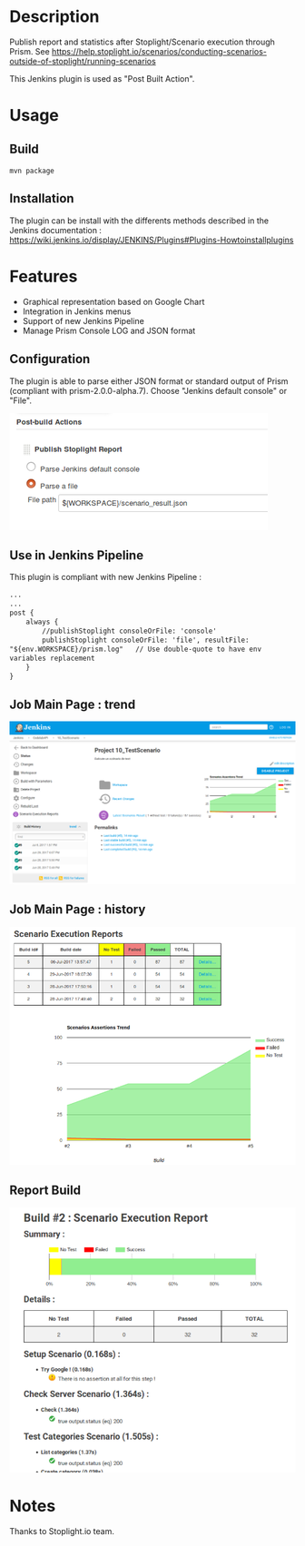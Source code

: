 # Description

Publish report and statistics after Stoplight/Scenario execution through Prism. See https://help.stoplight.io/scenarios/conducting-scenarios-outside-of-stoplight/running-scenarios

This Jenkins plugin is used as "Post Built Action".

# Usage

## Build

    mvn package

## Installation

The plugin can be install with the differents methods described in the Jenkins documentation : https://wiki.jenkins.io/display/JENKINS/Plugins#Plugins-Howtoinstallplugins


# Features

* Graphical representation based on Google Chart 
* Integration in Jenkins menus
* Support of new Jenkins Pipeline
* Manage Prism Console LOG and JSON format


## Configuration
The plugin is able to parse either JSON format or standard output of Prism (compliant with prism-2.0.0-alpha.7).
Choose "Jenkins default console" or "File".

![](doc/configuration.png)

## Use in Jenkins Pipeline
This plugin is compliant with new Jenkins Pipeline :

    ...
    ...
    post {
        always {
            //publishStoplight consoleOrFile: 'console'
            publishStoplight consoleOrFile: 'file', resultFile: "${env.WORKSPACE}/prism.log"   // Use double-quote to have env variables replacement
        }
    }        


## Job Main Page : trend 

![](doc/homepage.png)

## Job Main Page : history

![](doc/reports_history.png)

## Report Build 

![](doc/report_details.png)


# Notes

Thanks to Stoplight.io team.

